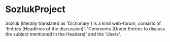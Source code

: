 # SozlukProject
Sözlük (literally translated as 'Dictionary') is a kind web-forum, consists of 'Entries (Headlines of the discussion)', 'Comments (Under Entries to discuss the subject mentioned in the Headers)' and the 'Users'.
